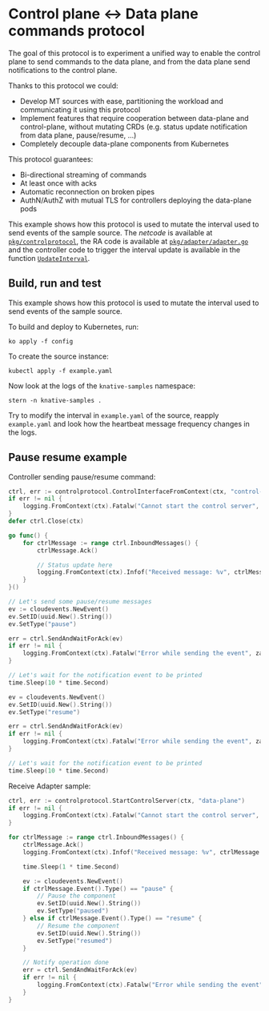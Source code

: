 # Control plane <-> Data plane commands protocol

The goal of this protocol is to experiment a unified way to enable the control plane to send commands to the data plane, and from the data plane send notifications to the control plane.

Thanks to this protocol we could:

* Develop MT sources with ease, partitioning the workload and communicating it using this protocol
* Implement features that require cooperation between data-plane and control-plane, without mutating CRDs (e.g. status update notification from data plane, pause/resume, ...)
* Completely decouple data-plane components from Kubernetes

This protocol guarantees:

* Bi-directional streaming of commands
* At least once with acks
* Automatic reconnection on broken pipes
* AuthN/AuthZ with mutual TLS for controllers deploying the data-plane pods

This example shows how this protocol is used to mutate the interval used to send events of the sample source. 
The _netcode_ is available at [`pkg/controlprotocol`](pkg/control/network), 
the RA code is available at [`pkg/adapter/adapter.go`](pkg/adapter/adapter.go) and 
the controller code to trigger the interval update is available in the function [`UpdateInterval`](pkg/reconciler/sample/samplesource.go).

## Build, run and test

This example shows how this protocol is used to mutate the interval used to send events of the sample source.

To build and deploy to Kubernetes, run:

```shell
ko apply -f config
```

To create the source instance:

```shell
kubectl apply -f example.yaml
```

Now look at the logs of the `knative-samples` namespace:

```shell
stern -n knative-samples .
```

Try to modify the interval in `example.yaml` of the source, reapply `example.yaml` and look how the heartbeat message frequency changes in the logs.

## Pause resume example

Controller sending pause/resume command:

```go
ctrl, err := controlprotocol.ControlInterfaceFromContext(ctx, "control-plane", raIp)
if err != nil {
    logging.FromContext(ctx).Fatalw("Cannot start the control server", zap.Error(err))
}
defer ctrl.Close(ctx)

go func() {
    for ctrlMessage := range ctrl.InboundMessages() {
        ctrlMessage.Ack()

        // Status update here
        logging.FromContext(ctx).Infof("Received message: %v", ctrlMessage.Event())
    }
}()

// Let's send some pause/resume messages
ev := cloudevents.NewEvent()
ev.SetID(uuid.New().String())
ev.SetType("pause")

err = ctrl.SendAndWaitForAck(ev)
if err != nil {
    logging.FromContext(ctx).Fatalw("Error while sending the event", zap.Error(err))
}

// Let's wait for the notification event to be printed
time.Sleep(10 * time.Second)

ev = cloudevents.NewEvent()
ev.SetID(uuid.New().String())
ev.SetType("resume")

err = ctrl.SendAndWaitForAck(ev)
if err != nil {
    logging.FromContext(ctx).Fatalw("Error while sending the event", zap.Error(err))
}

// Let's wait for the notification event to be printed
time.Sleep(10 * time.Second)
```

Receive Adapter sample:

```go
ctrl, err := controlprotocol.StartControlServer(ctx, "data-plane")
if err != nil {
    logging.FromContext(ctx).Fatalw("Cannot start the control server", zap.Error(err))
}

for ctrlMessage := range ctrl.InboundMessages() {
    ctrlMessage.Ack()
    logging.FromContext(ctx).Infof("Received message: %v", ctrlMessage.Event())

    time.Sleep(1 * time.Second)

    ev := cloudevents.NewEvent()
    if ctrlMessage.Event().Type() == "pause" {
    	// Pause the component
        ev.SetID(uuid.New().String())
        ev.SetType("paused")
    } else if ctrlMessage.Event().Type() == "resume" {
        // Resume the component
        ev.SetID(uuid.New().String())
        ev.SetType("resumed")
    }

    // Notify operation done
    err = ctrl.SendAndWaitForAck(ev)
    if err != nil {
        logging.FromContext(ctx).Fatalw("Error while sending the event", zap.Error(err))
    }
}
```
